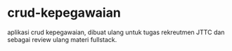 # crud-kepegawaian
 aplikasi crud kepegawaian, dibuat ulang untuk tugas rekreutmen JTTC dan sebagai review ulang materi fullstack.
